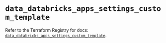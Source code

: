 # `data_databricks_apps_settings_custom_template`

Refer to the Terraform Registry for docs: [`data_databricks_apps_settings_custom_template`](https://registry.terraform.io/providers/databricks/databricks/1.88.0/docs/data-sources/apps_settings_custom_template).
